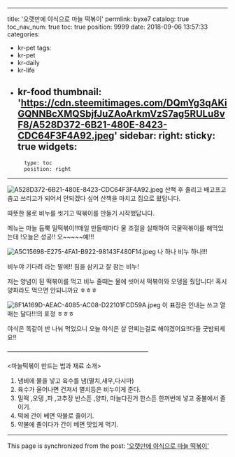 
---
title: '오랫만에 야식으로 마늘 떡볶이'
permlink: byxe7
catalog: true
toc_nav_num: true
toc: true
position: 9999
date: 2018-09-06 13:57:33
categories:
- kr-pet
tags:
- kr-pet
- kr-daily
- kr-life
- kr-food
thumbnail: 'https://cdn.steemitimages.com/DQmYg3qAKiGQNNBcXMQSbjfJuZAoArkmVzS7ag5RULu8vF8/A528D372-6B21-480E-8423-CDC64F3F4A92.jpeg'
sidebar:
    right:
        sticky: true
widgets:
    -
        type: toc
        position: right
---


![A528D372-6B21-480E-8423-CDC64F3F4A92.jpeg](https://cdn.steemitimages.com/DQmYg3qAKiGQNNBcXMQSbjfJuZAoArkmVzS7ag5RULu8vF8/A528D372-6B21-480E-8423-CDC64F3F4A92.jpeg)
산책 후 졸리고 배고프고 춥고 쓰리고가 되어서  안되겠다 싶어 산책을 마치고 집으로 왔답니다. 

따뜻한 물로 비누를 씻기고 떡볶이를 만들기 시작했답니다.

메뉴는 마늘 듬뿍 밀떡볶이!!매일 만들때마다 물 조절을 실패하여 국물떡볶이를 해먹었는데 !오늘은 성공!! 오~~~~~예!!!


![A5C15698-E275-4FA1-B922-98143F480F14.jpeg](https://cdn.steemitimages.com/DQmeAYMpwSEYFBnmiVBH1HU4TbQPwBgQPPGCJ5vfhHSNEXr/A5C15698-E275-4FA1-B922-98143F480F14.jpeg)
나 하나 비누 하나!!!

비누야 기다려 라는 말에!! 침을 삼키고 잘 참는 비누!

저는 양념이 된 떡볶이를 먹고 비누 줄때는 물에 씻어서 떡볶이와 오뎅을 줬답니다! 혹시 양파라도 먹으면 안되니까요 ㅎㅎㅎ


![8F1A169D-AEAC-4085-AC08-D22101FCD59A.jpeg](https://cdn.steemitimages.com/DQmULjiJKqLCXELgJrsUwNLkNSaRDcQ5xqsD8V6b6JkNP7f/8F1A169D-AEAC-4085-AC08-D22101FCD59A.jpeg)
이 표정은 인내는 쓰고 열매는 달다!!!의 표정 ㅎㅎㅎ

야식은 똑같이 반 나눠 먹었으니 오늘 야식은 살 안찌는걸로 해야겠어요!!다들 굿밤되세요!!

———————————————————————


<마늘떡볶이 만드는 법과 재료 소개>
1. 냄비에 물을 넣고 육수를 냄(멸치,새우,다시마)
2. 육수가 울어나면 건져서 멸치등은 비누이게 준다.
3. 밀떡 ,오뎅 ,파 ,고추장 반스픈 ,양파, 마늘다진거 한스픈 한꺼번에 넣고 중불에서 졸이기.
4. 떡에 간이 베면 약불로 줄이기.
5. 약불에 졸이다가 간이 베면 맛있게 먹기.

- - -

This page is synchronized from the post: ['오랫만에 야식으로 마늘 떡볶이'](https://steemit.com/@kimseun/byxe7)
